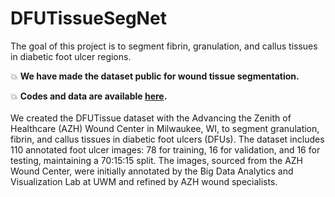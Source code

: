 # DFUTissueSegNet
The goal of this project is to segment fibrin, granulation, and callus tissues in diabetic foot ulcer regions. 

:boom: **We have made the dataset public for wound tissue segmentation.**

:boom: **Codes and data are available 
[here](https://github.com/uwm-bigdata/DFUTissueSegNet).** <br><br>
We created the DFUTissue dataset with the Advancing the Zenith of Healthcare (AZH) Wound Center in Milwaukee, WI, to segment granulation, fibrin, and callus tissues in diabetic foot ulcers (DFUs). The dataset includes 110 annotated foot ulcer images: 78 for training, 16 for validation, and 16 for testing, maintaining a 70:15:15 split. The images, sourced from the AZH Wound Center, were initially annotated by the Big Data Analytics and Visualization Lab at UWM and refined by AZH wound specialists. 
